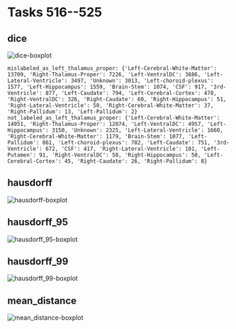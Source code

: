 Tasks 516--525
==============

dice
----
![dice-boxplot](img/dice.png)

    mislabeled_as_left_thalamus_proper: {'Left-Cerebral-White-Matter': 13709, 'Right-Thalamus-Proper': 7226, 'Left-VentralDC': 3886, 'Left-Lateral-Ventricle': 3497, 'Unknown': 3013, 'Left-choroid-plexus': 1577, 'Left-Hippocampus': 1559, 'Brain-Stem': 1074, 'CSF': 917, '3rd-Ventricle': 877, 'Left-Caudate': 794, 'Left-Cerebral-Cortex': 478, 'Right-VentralDC': 326, 'Right-Caudate': 60, 'Right-Hippocampus': 51, 'Right-Lateral-Ventricle': 50, 'Right-Cerebral-White-Matter': 37, 'Right-Pallidum': 13, 'Left-Pallidum': 2}
    not_labeled_as_left_thalamus_proper: {'Left-Cerebral-White-Matter': 14951, 'Right-Thalamus-Proper': 12074, 'Left-VentralDC': 4957, 'Left-Hippocampus': 3150, 'Unknown': 2325, 'Left-Lateral-Ventricle': 1660, 'Right-Cerebral-White-Matter': 1179, 'Brain-Stem': 1077, 'Left-Pallidum': 861, 'Left-choroid-plexus': 782, 'Left-Caudate': 751, '3rd-Ventricle': 672, 'CSF': 417, 'Right-Lateral-Ventricle': 101, 'Left-Putamen': 91, 'Right-VentralDC': 58, 'Right-Hippocampus': 50, 'Left-Cerebral-Cortex': 45, 'Right-Caudate': 26, 'Right-Pallidum': 8}

hausdorff
---------
![hausdorff-boxplot](img/hausdorff.png)

hausdorff_95
------------
![hausdorff_95-boxplot](img/hausdorff_95.png)

hausdorff_99
------------
![hausdorff_99-boxplot](img/hausdorff_99.png)

mean_distance
-------------
![mean_distance-boxplot](img/mean_distance.png)
